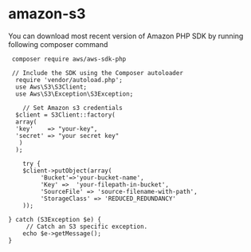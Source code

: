 # amazon-s3
You can download most recent version of Amazon PHP SDK by running following composer command

     composer require aws/aws-sdk-php

     // Include the SDK using the Composer autoloader
      require 'vendor/autoload.php';
      use Aws\S3\S3Client;
      use Aws\S3\Exception\S3Exception;

        // Set Amazon s3 credentials
      $client = S3Client::factory(
      array(
      'key'    => "your-key",
      'secret' => "your secret key"
       )
      );

        try {
        $client->putObject(array(
             'Bucket'=>'your-bucket-name',
             'Key' =>  'your-filepath-in-bucket',
             'SourceFile' => 'source-filename-with-path',
             'StorageClass' => 'REDUCED_REDUNDANCY'
        ));

    } catch (S3Exception $e) {
         // Catch an S3 specific exception.
        echo $e->getMessage();
    }
